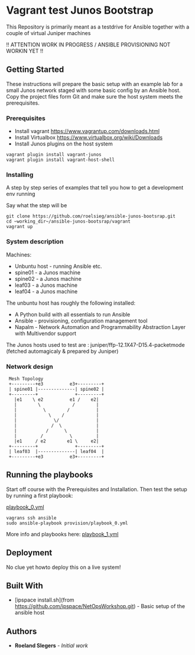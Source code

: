 # Vagrant test Junos Bootstrap

This Repository is primarily meant as a testdrive for Ansible together with a couple of virtual Juniper machines

!! ATTENTION WORK IN PROGRESS / ANSIBLE PROVISIONING NOT WORKIN YET !!

## Getting Started

These instructions will prepare the basic setup with an example lab for a small Junos network staged with some basic config by an Ansible host.
Copy the project files form Git and make sure the host system meets the prerequisites.

### Prerequisites

* Install vagrant https://www.vagrantup.com/downloads.html
* Install Virtualbox https://www.virtualbox.org/wiki/Downloads
* Install Junos plugins on the host system

```
vagrant plugin install vagrant-junos
vagrant plugin install vagrant-host-shell
```

### Installing

A step by step series of examples that tell you how to get a development env running

Say what the step will be

```
git clone https://github.com/roelsieg/ansible-junos-bootsrap.git
cd ~working_dir~/ansible-junos-bootsrap/vagrant
vagrant up
```
### System description
Machines:
* Unbuntu host - running Ansible etc.
* spine01 - a Junos machine 
* spine02 - a Junos machine
* leaf03 - a Junos machine
* leaf04 - a Junos machine

The unbuntu host has roughly the following installed:
* A Python build with all essentials to run Ansible
* Ansible - provisioning, configuration management tool
* Napalm - Network Automation and Programmability Abstraction Layer with Multivendor support

The Junos hosts used to test are : juniper/ffp-12.1X47-D15.4-packetmode (fetched automagicaly & prepared by Juniper)

### Network design
```
 Mesh Topology
 +---------+e3          e3+---------+
 | spine01 |--------------| spine02 |
 +---------+              +---------+
   |e1    \ e2          e1 /    e2|
   |        \            /        |
   |          \        /          |
   |            \    /            |
   |              \/              |
   |             /  \             |
   |           /      \           |
   |         /          \         |
   |e1     / e2        e1 \     e2|
 +---------+              +---------+
 | leaf03  |--------------| leaf04  |
 +---------+e3          e3+---------+
```
## Running the playbooks

Start off course with the Prerequisites and Installation. 
Then test the setup by running a first playbook:

[playbook_0.yml](./provision/playbooks.md#playbook_0)
```
vagrans ssh ansible
sudo ansible-playbook provision/playbook_0.yml
```
More info and playbooks here:
[playbook_1.yml](./provision/playbooks.md#playbook_1)

## Deployment

No clue yet howto deploy this on a live system!

## Built With

* [ipspace install.sh](from https://github.com/ipspace/NetOpsWorkshop.git) - Basic setup of the ansible host


## Authors

* **Roeland SIegers** - *Initial work* 


